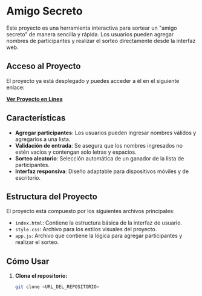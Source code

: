 # Amigo Secreto

Este proyecto es una herramienta interactiva para sortear un "amigo secreto" de manera sencilla y rápida. Los usuarios pueden agregar nombres de participantes y realizar el sorteo directamente desde la interfaz web.

## Acceso al Proyecto

El proyecto ya está desplegado y puedes acceder a él en el siguiente enlace:

**[Ver Proyecto en Línea](#)**

## Características

- **Agregar participantes**: Los usuarios pueden ingresar nombres válidos y agregarlos a una lista.
- **Validación de entrada**: Se asegura que los nombres ingresados no estén vacíos y contengan solo letras y espacios.
- **Sorteo aleatorio**: Selección automática de un ganador de la lista de participantes.
- **Interfaz responsiva**: Diseño adaptable para dispositivos móviles y de escritorio.

## Estructura del Proyecto

El proyecto está compuesto por los siguientes archivos principales:

- `index.html`: Contiene la estructura básica de la interfaz de usuario.
- `style.css`: Archivo para los estilos visuales del proyecto.
- `app.js`: Archivo que contiene la lógica para agregar participantes y realizar el sorteo.

## Cómo Usar

1. **Clona el repositorio:**

   ```bash
   git clone <URL_DEL_REPOSITORIO>
